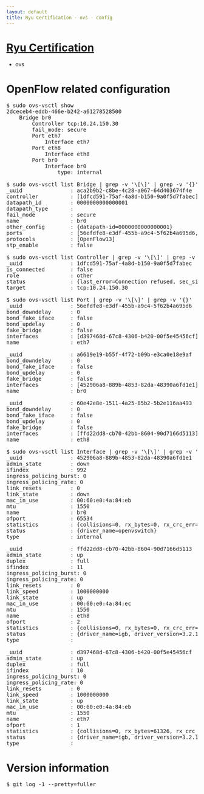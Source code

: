 ```yaml
---
layout: default
title: Ryu Certification - ovs - config
---
```

# [Ryu Certification](http://osrg.github.io/ryu/certification.html)
* ovs 

# OpenFlow related configuration
<pre>
$ sudo ovs-vsctl show
2dceceb4-eddb-466e-b242-a61278528500
    Bridge br0
        Controller tcp:10.24.150.30
        fail_mode: secure
        Port eth7
            Interface eth7
        Port eth8
            Interface eth8
        Port br0
            Interface br0
                type: internal

$ sudo ovs-vsctl list Bridge | grep -v '\[\]' | grep -v '{}'
_uuid               : aca2b9b2-c8be-4c28-a067-64d403674f4e
controller          : [1dfcd591-75af-4a8d-b150-9a0f5d7fabec]
datapath_id         : 0000000000000001
datapath_type       : 
fail_mode           : secure
name                : br0
other_config        : {datapath-id=0000000000000001}
ports               : [56efdfe8-e3df-455b-a9c4-5f62b4a695d6, 60e42e8e-1511-4a25-85b2-5b2e116aa493, a6619e19-b55f-4f72-b09b-e3ca0e18e9af]
protocols           : [OpenFlow13]
stp_enable          : false

$ sudo ovs-vsctl list Controller | grep -v '\[\]' | grep -v '{}'
_uuid               : 1dfcd591-75af-4a8d-b150-9a0f5d7fabec
is_connected        : false
role                : other
status              : {last_error=Connection refused, sec_since_connect=15, sec_since_disconnect=2, state=BACKOFF}
target              : tcp:10.24.150.30

$ sudo ovs-vsctl list Port | grep -v '\[\]' | grep -v '{}'
_uuid               : 56efdfe8-e3df-455b-a9c4-5f62b4a695d6
bond_downdelay      : 0
bond_fake_iface     : false
bond_updelay        : 0
fake_bridge         : false
interfaces          : [d397468d-67c8-4306-b420-00f5e45456cf]
name                : eth7

_uuid               : a6619e19-b55f-4f72-b09b-e3ca0e18e9af
bond_downdelay      : 0
bond_fake_iface     : false
bond_updelay        : 0
fake_bridge         : false
interfaces          : [452906a8-889b-4853-82da-48390a6fd1e1]
name                : br0

_uuid               : 60e42e8e-1511-4a25-85b2-5b2e116aa493
bond_downdelay      : 0
bond_fake_iface     : false
bond_updelay        : 0
fake_bridge         : false
interfaces          : [ffd22dd8-cb70-42bb-8604-90d7166d5113]
name                : eth8

$ sudo ovs-vsctl list Interface | grep -v '\[\]' | grep -v '{}'
_uuid               : 452906a8-889b-4853-82da-48390a6fd1e1
admin_state         : down
ifindex             : 992
ingress_policing_burst: 0
ingress_policing_rate: 0
link_resets         : 0
link_state          : down
mac_in_use          : 00:60:e0:4a:84:eb
mtu                 : 1550
name                : br0
ofport              : 65534
statistics          : {collisions=0, rx_bytes=0, rx_crc_err=0, rx_dropped=0, rx_errors=0, rx_frame_err=0, rx_over_err=0, rx_packets=0, tx_bytes=0, tx_dropped=0, tx_errors=0, tx_packets=0}
status              : {driver_name=openvswitch}
type                : internal

_uuid               : ffd22dd8-cb70-42bb-8604-90d7166d5113
admin_state         : up
duplex              : full
ifindex             : 11
ingress_policing_burst: 0
ingress_policing_rate: 0
link_resets         : 0
link_speed          : 1000000000
link_state          : up
mac_in_use          : 00:60:e0:4a:84:ec
mtu                 : 1550
name                : eth8
ofport              : 2
statistics          : {collisions=0, rx_bytes=0, rx_crc_err=0, rx_dropped=0, rx_errors=0, rx_frame_err=0, rx_over_err=0, rx_packets=0, tx_bytes=19445, tx_dropped=0, tx_errors=0, tx_packets=208}
status              : {driver_name=igb, driver_version=3.2.10-k, firmware_version=3.10-0}
type                : 

_uuid               : d397468d-67c8-4306-b420-00f5e45456cf
admin_state         : up
duplex              : full
ifindex             : 10
ingress_policing_burst: 0
ingress_policing_rate: 0
link_resets         : 0
link_speed          : 1000000000
link_state          : up
mac_in_use          : 00:60:e0:4a:84:eb
mtu                 : 1550
name                : eth7
ofport              : 1
statistics          : {collisions=0, rx_bytes=61326, rx_crc_err=0, rx_dropped=0, rx_errors=0, rx_frame_err=0, rx_over_err=0, rx_packets=662, tx_bytes=0, tx_dropped=0, tx_errors=0, tx_packets=0}
status              : {driver_name=igb, driver_version=3.2.10-k, firmware_version=3.10-0}
type                : 
</pre>

# Version information
<pre>
$ git log -1 --pretty=fuller
</pre>
